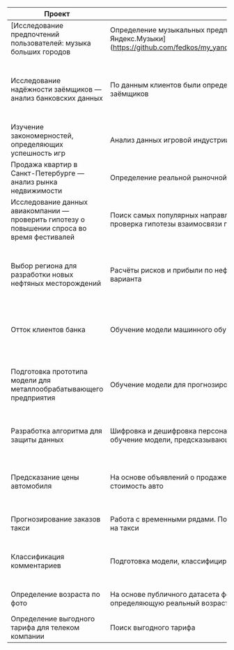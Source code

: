 | Проект                                                                                       | Описание                                                                                                                                                | Библиотеки                                                   |   |
|----------------------------------------------------------------------------------------------|---------------------------------------------------------------------------------------------------------------------------------------------------------|--------------------------------------------------------------|---|
| [Исследование предпочтений пользователей: музыка больших городов                              | Определение музыкальных предпочтений жителей Санкт\-Петербурга и Москвы по данным Яндекс\.Музыки](https://github.com/fedkos/my_yandex_praktikum_projects/tree/master/big_cities_music_project)                                                       | pandas                                                       |   |
| Исследование надёжности заёмщиков — анализ банковских данных                                 | По данным клиентов были определены самые надёжные и ненадёжные категории заёмщиков                                                                      | Pandas PyMystem3 SciPy Matplotlib Seaborn SciKitLearn numpy  |   |
| Изучение закономерностей, определяющих успешность игр                                        | Анализ данных игровой индустрии для выявления перспективной консоли                                                                                     | Pandas numpy Matplotlib SciPy                                |   |
| Продажа квартир в Санкт\-Петербурге — анализ рынка недвижимости                              | Определение реальной рыночной стоимости недвижимости                                                                                                    | Pandas Matplotlib math                                       |   |
| Исследование данных авиакомпании — проверить гипотезу о повышении спроса во время фестивалей | Поиск самых популярных направлений, наиболее используемых марок самолётов, а также проверка гипотезы взаимосвязи проведения фестивалей и продаж билетов | SQL Python Pandas Matplotlib SciPy                           |   |
| Выбор региона для разработки новых нефтяных месторождений                                    | Расчёты рисков и прибыли по нефтяным скважинам с целью выявления прибыльного варианта                                                                   | Pandas sklearn math numpy Seaborn Matplotlib SciPy Bootstrap |   |
| Отток клиентов банка                                                                         | Обучение модели машинного обучения, прогнозирующей уход клиента                                                                                         | Matplotlib Pandas SciPy math numpy sklearn                   |   |
| Подготовка прототипа модели для металлообрабатывающего предприятия                           | Обучение модели для прогнозирования содержания золота в руде                                                                                            | Pandas sklearn math numpy Seaborn Matplotlib SciPy Bootstrap |   |
| Разработка алгоритма для защиты данных                                                       | Шифровка и дешифровка персональных данных клиентов страховой компании, а также обучение модели, предсказывающей обращение за страховой выплатой         | Pandas sklearn math numpy Matplotlib                         |   |
| Предсказание цены автомобиля                                                                 | На основе объявлений о продаже автомобилей подготовить модель, определяющую стоимость авто                                                              | Pandas sklearn math numpy Matplotlib СatBoost LightGBM       |   |
| Прогнозирование заказов такси                                                                | Работа с временными рядами\. Подготовка модели, предсказывающей увеличение спроса на такси                                                              | Pandas Matplotlib math                                       |   |
| Классификация комментариев                                                                   | Подготовка модели, классифицирующей комментарии на плохие и хорошие                                                                                     | Pandas sklearn math numpy Matplotlib NLTK                    |   |
| Определение возраста по фото                                                                 | На основе публичного датасета фотографий и информации о возрасте подготовить модель, определяющую реальный возраст                                      | Pandas keras Matplotlib                                      |   |
| Определение выгодного тарифа для телеком компании                                            | Поиск выгодного тарифа                                                                                                                                  | Matplotlib Pandas                                            |   |
